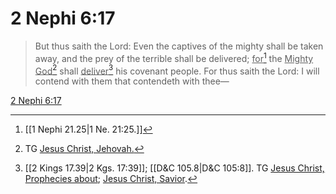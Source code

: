 # 2 Nephi 6:17

> But thus saith the Lord: Even the captives of the mighty shall be taken away, and the prey of the terrible shall be delivered; <u>for</u>[^a] the <u>Mighty God</u>[^b] shall <u>deliver</u>[^c] his covenant people. For thus saith the Lord: I will contend with them that contendeth with thee—

[2 Nephi 6:17](https://www.churchofjesuschrist.org/study/scriptures/bofm/2-ne/6?lang=eng&id=p17#p17)


[^a]: [[1 Nephi 21.25|1 Ne. 21:25.]]
[^b]: TG [Jesus Christ, Jehovah.](https://www.churchofjesuschrist.org/study/scriptures/tg/jesus-christ-jehovah?lang=eng)
[^c]: [[2 Kings 17.39|2 Kgs. 17:39]]; [[D&C 105.8|D&C 105:8]]. TG [Jesus Christ, Prophecies about](https://www.churchofjesuschrist.org/study/scriptures/tg/jesus-christ-prophecies-about?lang=eng); [Jesus Christ, Savior](https://www.churchofjesuschrist.org/study/scriptures/tg/jesus-christ-savior?lang=eng).
